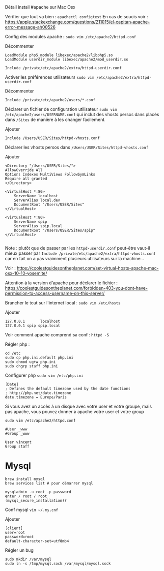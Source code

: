 Détail install #apache sur Mac Osx

Vérifier que tout va bien : `apachectl configtest`
En cas de soucis voir : https://apple.stackexchange.com/questions/211015/el-capitan-apache-error-message-ah00526

Config des modules apache : `sudo vim /etc/apache2/httpd.conf`

Décommenter
```
LoadModule php5_module libexec/apache2/libphp5.so
LoadModule userdir_module libexec/apache2/mod_userdir.so

Include /private/etc/apache2/extra/httpd-userdir.conf
```

Activer les préférences utilisateurs `sudo vim /etc/apache2/extra/httpd-userdir.conf`

Décommenter 
```
Include /private/etc/apache2/users/*.conf
```

Déclarer un fichier de configuration utilisateur `sudo vim /etc/apache2/users/USERNAME.conf` qui inclut des vhosts persos dans placés dans `/Sites` de manière à les changer facilement.

Ajouter 
```
Include /Users/USER/Sites/httpd-vhosts.conf
```

Déclarer les vhosts persos dans `/Users/USER/Sites/httpd-vhosts.conf`

Ajouter
```
<Directory "/Users/USER/Sites/">
AllowOverride All
Options Indexes MultiViews FollowSymLinks
Require all granted
</Directory>

<VirtualHost *:80>
    ServerName localhost
    ServerAlias local.dev
    DocumentRoot "/Users/USER/Sites"
</VirtualHost>

<VirtualHost *:80>
    ServerName spip
    ServerAlias spip.local
    DocumentRoot "/Users/USER/Sites/spip"
</VirtualHost>


```

Note : plutôt que de passer par les `httpd-userdir.conf` peut-être vaut-il mieux passer par `Include /private/etc/apache2/extra/httpd-vhosts.conf` car en fait on a pas vraimment plusieurs utilisateurs sur la machine...

Voir : https://coolestguidesontheplanet.com/set-virtual-hosts-apache-mac-osx-10-10-yosemite/

Attention à la version d'apache pour déclarer le fichier  : https://coolestguidesontheplanet.com/forbidden-403-you-dont-have-permission-to-access-username-on-this-server/

Brancher le tout sur l'internet local : `sudo vim /etc/hosts`

Ajouter
```
127.0.0.1       localhost
127.0.0.1 spip spip.local
```

Voir comment apache comprend sa conf : `httpd -S `

Régler php : 

```
cd /etc
sudo cp php.ini.default php.ini
sudo chmod ug+w php.ini
sudo chgrp staff php.ini
```

Configurer php `sudo vim /etc/php.ini`

```
[Date]
; Defines the default timezone used by the date functions
; http://php.net/date.timezone
date.timezone = Europe/Paris 
```

Si vous avez un accès à un disque avec votre user et votre groupe, mais pas apache, vous pouvez donner à apache votre user et votre group

`sudo vim /etc/apache2/httpd.conf`

```
#User _www
#Group _www

User vincent
Group staff
```

# Mysql

```
brew install mysql
brew services list # pour démarrer mysql

mysqladmin -u root -p password
enter / root / root
(mysql_secure_installation)?

```
Conf mysql `vim ~/.my.cnf`

Ajouter
```
[client]
user=root
password=root
default-character-set=utf8mb4
```

Régler un bug 

```
sudo mkdir /var/mysql
sudo ln -s /tmp/mysql.sock /var/mysql/mysql.sock
```


